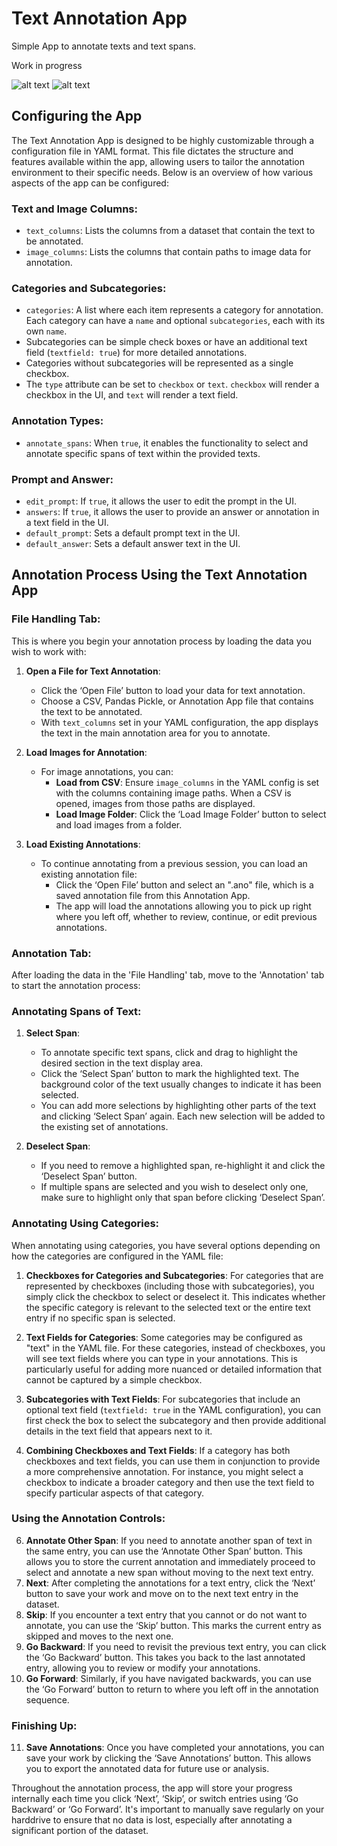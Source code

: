 # Text Annotation App
Simple App to annotate texts and text spans. 

Work in progress

![alt text](https://github.com/andjoer/Digital_Humanities_LLM/blob/b565961fe3ae912f0ca911fde3fca7e9c504b0b0/Annotation/images/Annapp_gui.png)
![alt text](https://github.com/andjoer/Digital_Humanities_LLM/blob/b565961fe3ae912f0ca911fde3fca7e9c504b0b0/Annotation/images/AnnoApp_images.png)

## Configuring the App

The Text Annotation App is designed to be highly customizable through a configuration file in YAML format. This file dictates the structure and features available within the app, allowing users to tailor the annotation environment to their specific needs. Below is an overview of how various aspects of the app can be configured:

### Text and Image Columns:
- `text_columns`: Lists the columns from a dataset that contain the text to be annotated.
- `image_columns`: Lists the columns that contain paths to image data for annotation.

### Categories and Subcategories:
- `categories`: A list where each item represents a category for annotation. Each category can have a `name` and optional `subcategories`, each with its own `name`.
- Subcategories can be simple check boxes or have an additional text field (`textfield: true`) for more detailed annotations.
- Categories without subcategories will be represented as a single checkbox.
- The `type` attribute can be set to `checkbox` or `text`. `checkbox` will render a checkbox in the UI, and `text` will render a text field.

### Annotation Types:
- `annotate_spans`: When `true`, it enables the functionality to select and annotate specific spans of text within the provided texts.

### Prompt and Answer:
- `edit_prompt`: If `true`, it allows the user to edit the prompt in the UI.
- `answers`: If `true`, it allows the user to provide an answer or annotation in a text field in the UI.
- `default_prompt`: Sets a default prompt text in the UI.
- `default_answer`: Sets a default answer text in the UI.


## Annotation Process Using the Text Annotation App

### File Handling Tab:

This is where you begin your annotation process by loading the data you wish to work with:

1. **Open a File for Text Annotation**:
   - Click the ‘Open File’ button to load your data for text annotation.
   - Choose a CSV, Pandas Pickle, or Annotation App file that contains the text to be annotated.
   - With `text_columns` set in your YAML configuration, the app displays the text in the main annotation area for you to annotate.

2. **Load Images for Annotation**:
   - For image annotations, you can:
     - **Load from CSV**: Ensure `image_columns` in the YAML config is set with the columns containing image paths. When a CSV is opened, images from those paths are displayed.
     - **Load Image Folder**: Click the ‘Load Image Folder’ button to select and load images from a folder.

3. **Load Existing Annotations**:
   - To continue annotating from a previous session, you can load an existing annotation file:
     - Click the ‘Open File’ button and select an ".ano" file, which is a saved annotation file from this Annotation App.
     - The app will load the annotations allowing you to pick up right where you left off, whether to review, continue, or edit previous annotations.

### Annotation Tab:

After loading the data in the 'File Handling' tab, move to the 'Annotation' tab to start the annotation process:

### Annotating Spans of Text:

1. **Select Span**:
   - To annotate specific text spans, click and drag to highlight the desired section in the text display area.
   - Click the ‘Select Span’ button to mark the highlighted text. The background color of the text usually changes to indicate it has been selected.
   - You can add more selections by highlighting other parts of the text and clicking ‘Select Span’ again. Each new selection will be added to the existing set of annotations.

2. **Deselect Span**:
   - If you need to remove a highlighted span, re-highlight it and click the ‘Deselect Span’ button.
   - If multiple spans are selected and you wish to deselect only one, make sure to highlight only that span before clicking ‘Deselect Span’.

### Annotating Using Categories:

When annotating using categories, you have several options depending on how the categories are configured in the YAML file:

1. **Checkboxes for Categories and Subcategories**: For categories that are represented by checkboxes (including those with subcategories), you simply click the checkbox to select or deselect it. This indicates whether the specific category is relevant to the selected text or the entire text entry if no specific span is selected.

2. **Text Fields for Categories**: Some categories may be configured as "text" in the YAML file. For these categories, instead of checkboxes, you will see text fields where you can type in your annotations. This is particularly useful for adding more nuanced or detailed information that cannot be captured by a simple checkbox.

3. **Subcategories with Text Fields**: For subcategories that include an optional text field (`textfield: true` in the YAML configuration), you can first check the box to select the subcategory and then provide additional details in the text field that appears next to it.

4. **Combining Checkboxes and Text Fields**: If a category has both checkboxes and text fields, you can use them in conjunction to provide a more comprehensive annotation. For instance, you might select a checkbox to indicate a broader category and then use the text field to specify particular aspects of that category.

### Using the Annotation Controls:
6. **Annotate Other Span**: If you need to annotate another span of text in the same entry, you can use the ‘Annotate Other Span’ button. This allows you to store the current annotation and immediately proceed to select and annotate a new span without moving to the next text entry.
7. **Next**: After completing the annotations for a text entry, click the ‘Next’ button to save your work and move on to the next text entry in the dataset.
8. **Skip**: If you encounter a text entry that you cannot or do not want to annotate, you can use the ‘Skip’ button. This marks the current entry as skipped and moves to the next one.
9. **Go Backward**: If you need to revisit the previous text entry, you can click the ‘Go Backward’ button. This takes you back to the last annotated entry, allowing you to review or modify your annotations.
10. **Go Forward**: Similarly, if you have navigated backwards, you can use the ‘Go Forward’ button to return to where you left off in the annotation sequence.

### Finishing Up:
11. **Save Annotations**: Once you have completed your annotations, you can save your work by clicking the ‘Save Annotations’ button. This allows you to export the annotated data for future use or analysis.

Throughout the annotation process, the app will store your progress internally each time you click ‘Next’, ‘Skip’, or switch entries using ‘Go Backward’ or ‘Go Forward’. It's important to manually save regularly on your harddrive to ensure that no data is lost, especially after annotating a significant portion of the dataset.